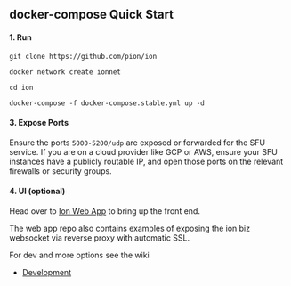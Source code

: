 ## docker-compose Quick Start
#### 1. Run

```
git clone https://github.com/pion/ion

docker network create ionnet

cd ion

docker-compose -f docker-compose.stable.yml up -d
```

#### 3. Expose Ports

Ensure the ports `5000-5200/udp` are exposed or forwarded for the SFU service. If you are on a cloud provider like GCP or AWS, ensure your SFU instances have a publicly routable IP, and open those ports on the relevant firewalls or security groups.


#### 4. UI (optional)

Head over to [Ion Web App](https://github.com/pion/ion-app-web) to bring up the front end.

The web app repo also contains examples of exposing the ion biz websocket via reverse proxy with automatic SSL.

For dev and more options see the wiki

* [Development](https://github.com/pion/ion/tree/master/docs)
